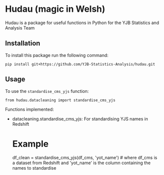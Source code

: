 # Hudau (magic in Welsh)
Hudau is a package for useful functions in Python for the YJB Statistics and Analysis Team

## Installation
To install this package run the following command:

    pip install git+https://github.com/YJB-Statistics-Analysis/hudau.git
    

## Usage  
To use the ```standardise_cms_yjs``` function:

    from hudau.datacleaning import standardise_cms_yjs

Functions implemented:

- datacleaning.standardise_cms_yjs: For standardising YJS names in Redshift

     # Example
     df_clean = standardise_cms_yjs(df_cms, 'yot_name') # where df_cms is a dataset from Redshift and 'yot_name' is the column containing the names to standardise
